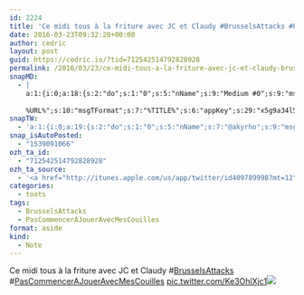 ```yaml
---
id: 2224
title: 'Ce midi tous à la friture avec JC et Claudy #BrusselsAttacks #PasCommencerAJouerAvecMesCouilles pic.twitter.com/Ke3OhlXjc1'
date: 2016-03-23T09:32:28+00:00
author: cedric
layout: post
guid: https://cedric.io/?tid=712542514792828928
permalink: /2016/03/23/ce-midi-tous-a-la-friture-avec-jc-et-claudy-brusselsattacks-pascommencerajoueravecmescouilles-pic-twitter-com-ke3ohlxjc1/
snapMD:
  - |
    a:1:{i:0;a:18:{s:2:"do";s:1:"0";s:5:"nName";s:9:"Medium #0";s:9:"msgFormat";s:19:"%FULLTEXT%
    
    %URL%";s:10:"msgTFormat";s:7:"%TITLE%";s:6:"appKey";s:29:"x5g9a34l5z294i5y2q284e4g54454";s:6:"appSec";s:85:"d3h0a44e4s2b4i5u2r234m5f5b4v2l5q2a444h574347464a454x2w20374447494c484b4w2c464f5u2d4z2";s:8:"inclTags";s:1:"1";s:7:"fltrsOn";i:0;s:5:"fltrs";a:0:{}s:7:"proxyOn";i:0;s:7:"useSURL";i:0;s:1:"v";i:350;s:4:"publ";s:1:"0";s:11:"accessToken";s:65:"2353413aa5437433e5648ccf74a16119308317c52d1a24d8ed99f26add037528a";s:12:"appAppUserID";s:65:"104b21fd8da79171a6e7bf800d03b4b761204f242935e05d2d86850a6b1635f77";s:14:"appAppUserName";s:26:"Cédric Bousmanne (akyrho)";s:13:"appAppUserURL";s:26:"https://medium.com/@akyrho";s:7:"pubList";a:0:{}}}
snapTW:
  - 'a:1:{i:0;a:19:{s:2:"do";s:1:"0";s:5:"nName";s:7:"@akyrho";s:9:"msgFormat";s:26:"%TITLE%. %EXCERPT% - %URL%";s:6:"appKey";s:55:"x5g9a8325v2y475r3c4m48584n53446p423r3r5u3e356j5j3k4r2p3";s:6:"appSec";s:105:"d3h0a94o46415u594v3q5l5n5l4r4x474x4j484o473u4i5w2m4k494z2k344n306n5r3l5v2s554p4n3p3k45495c3z4v4d3m3u5w525";s:7:"fltrsOn";i:0;s:5:"fltrs";a:0:{}s:7:"proxyOn";i:0;s:7:"useSURL";i:0;s:1:"v";i:350;s:5:"twURL";s:25:"http://twitter.com/akyrho";s:11:"accessToken";s:50:"6678782-Eyg60SCeh7762DEIsYtTPD5GVeOuSN8ATMdF2Lpppe";s:14:"accessTokenSec";s:45:"PgGDCbcYLJnR5esZjY9ID72A33mUNCYnQwaQTBsojSJNa";s:5:"tw140";i:0;s:10:"riComments";s:1:"1";s:11:"riCommentsM";s:1:"1";s:12:"riCommentsAA";s:1:"1";s:8:"attchImg";s:1:"1";s:9:"wpImgSize";s:4:"full";}}'
snap_isAutoPosted:
  - "1539091066"
ozh_ta_id:
  - "712542514792828928"
ozh_ta_source:
  - '<a href="http://itunes.apple.com/us/app/twitter/id409789998?mt=12" rel="nofollow">Twitter for Mac</a>'
categories:
  - toots
tags:
  - BrusselsAttacks
  - PasCommencerAJouerAvecMesCouilles
format: aside
kind:
  - Note
---
```

Ce midi tous à la friture avec JC et Claudy <span class="hashtag hashtag_local">#<a href="https://cedric.io/tag/brusselsattacks/">BrusselsAttacks</a> <span class="hashtag hashtag_local">#<a href="https://cedric.io/tag/pascommencerajoueravecmescouilles/">PasCommencerAJouerAvecMesCouilles</a> <a href="https://twitter.com/akyrho/status/712542514792828928/photo/1" title="https://twitter.com/akyrho/status/712542514792828928/photo/1" class="link link_untco link_untco_image">pic.twitter.com/Ke3OhlXjc1</a><span class="embed_image embed_image_yes"><a href="https://twitter.com/akyrho/status/712542514792828928/photo/1"><img src="https://i2.wp.com/pbs.twimg.com/media/CeN1pCNW4AEZgPJ.jpg?w=900&#038;ssl=1" data-recalc-dims="1" /></a></span></p>